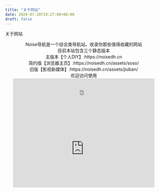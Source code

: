```yaml
---
title: "关于网站"
date: 2020-07-28T19:27:08+08:00
draft: false
---
```


关于网站


<center>Noise导航是一个综合类导航站，收录你那些值得收藏的网站</center>

<center>目前本站包含三个静态版本<center>
主版本【个人DIY】:https://noisedh.cn<center>
简约版【浏览器主页】:https://noisedh.cn/assets/soso/<center>
旧版【影视新媒体】:https://noisedh.cn/assets/jiuban/<center>
欢迎访问使用<center></center>


 <iframe  
 height=100
 width=90% 
 src="https://rcy1314.github.io/greet-widgets"  
 frameborder=0  
 allowfullscreen>
 </iframe>

 <iframe  
 height=250 
 width=90% 
 src="https://rcy1314.github.io/zhichi"  
 frameborder=0  
 allowfullscreen>
 </iframe>